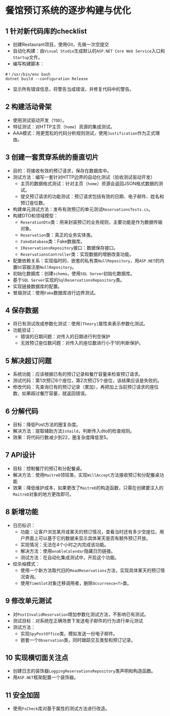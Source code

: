 # 餐馆预订系统的逐步构建与优化

## 1 针对新代码库的checklist

- 创建Restaurant项目，使用Git，先做一次空提交
- 自动化构建：由`Visual Studio`生成默认的`ASP.NET Core Web Service`入口和`Startup`文件。
- 编写构建脚本：
```shell
#！/usr/bin/env bash
dotnet build --configuration Release
```
- 显示所有错误信息，将警告当成错误，并修复代码中的警告。

## 2 构建活动骨架

- 使用测试驱动开发（`TDD`）。
- 特征测试：对HTTP主页（`home`）资源的集成测试。
- AAA模式：用更宽松的代码分析规则测试，使用`Justification`作为正式理由。

## 3 创建一套贯穿系统的垂直切片

- 目的：将接收有效的预订请求，保存在数据库中。
- 测试方法：编写一套针对HTTP边界的自动化测试（验收测试驱动开发）
  - 主页的数据格式测试：针对主页（`home`）资源会返回JSON格式数据的测试。
  - 提交预订请求的功能测试：预订请求包括有效的日期、电子邮件、姓名和预订座位数。
- 构建单元测试方法：发布有效预订的单元测试`ReservationsTests.cs`。
- 构建DTO和领域模型：
  - `ReserationDto`类：用来封装预订的业务规则，主要功能是作为数据传输对象。
  - `Reservation`类：真正的业务实体类。
  - `FakeDatabase`类：Fake数据库。
  - `IReservationsRepository`接口：数据保存接口。
  - `ReservationsController`类：实现数据的增删改查功能。
- 配置依赖关系：实现临时的、嵌套的私有类`NullRepository`，用`ASP.NET`的内置`DI`容器注册`NullRepository`。
- 初始化数据库：创建`schema`，使用`SQL Server`初始化数据库。
- 基于`SQL Server`实现的`SqlReservationsRepository`类。
- 实现链接数据库的配置。
- 冒烟测试：使用`Fake`数据库进行边界测试。

## 4 保存数据

- 将已有测试改成参数化测试：使用`[Theory]`属性来表示参数化测试。
- 功能验证：
  - 错误的日期问题：对传入的日期进行判空保护
  - 无效预订座位数问题：对传入的座位数进行小于1的判断保护。

## 5 解决超订问题

- 系统功能：应该根据已有的预订记录和餐厅容量来检查预订请求。
- 测试代码：第1次预订6个座位，第2次预订5个座位，该结果应该是失败的。
- 修改代码：先查询已有的预订记录（累加），再把加上当前预订请求的座位数，如果超过餐厅容量，就返回错误。

## 6 分解代码

- 目标：降低Post方法的圈复杂度。
- 解决方法：提取辅助方法`IsVaild`，判断传入dto的检查规则。
- 效果：将代码行数减少到22，圈复杂度降低至5。

## 7 API设计

- 目标：控制餐厅的预订和分配餐桌。
- 解决方法：使用`MaitreD`领班类，实现`WillAccept`方法接收预订和分配餐桌功能
- 效果：降低维护成本，如果更改了`MaitreD`的构造函数，只需在创建要注入的`MaitreD`对象的地方更改即可。

## 8 新增功能

- 日历标识：
  - 功能：让客户浏览某月或某天的预订情况，查看当时还有多少空座位。用户界面上可以基于它的数据来显示具体某天是否有额外预订开放。
  - 实现情况：无法在4个小时之内完成该功能。
  - 解决方法：使用`enableCalendar`隐藏日历链接。
  - 测试方法：在自动化集成测试中，开启这个功能。
- 绞杀榕模式：
  - 使用一个新方法取代旧的`ReadReservations`方法，实现具体某天的预订情况查询。
  - 使用`TimeSlot`对象迁移调用者，删除`Occurrence<T>`类。

## 9 修改单元测试

- 对`PostInvalidReservation`增加参数化测试方法，不影响已有测试。 
- 测试目标：对系统在正确场景下发送电子邮件的行为进行单元测试
- 测试方法：
  - 实现`SpyPostOffice`类，模拟发送一份电子邮件。
  - 嵌套一个`Observation`类，同时跟踪交互类型和预订记录。

## 10 实现横切面关注点

- 创建日志的装饰器`LoggingReservationsRepository`类声明和构造函数。
- 用`ASP.NET`框架配置一个装饰器。

## 11 安全加固

- 使用`FsCheck`库对基于属性的测试方法进行改造。
